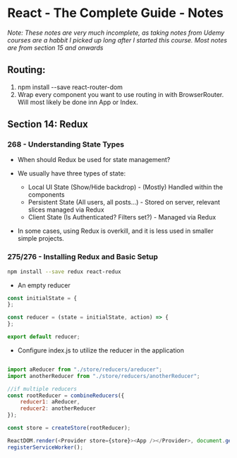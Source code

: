 # React - The Complete Guide - Notes

*Note: These notes are very much incomplete, as taking notes from Udemy courses are a habbit I picked up long after I started this course. Most notes are from section 15 and onwards*

## Routing:
1. npm install --save react-router-dom
2. Wrap every component you want to use routing in with BrowserRouter. Will most likely be done inn App or Index.

## Section 14: Redux

### 268 - Understanding State Types

 - When should Redux be used for state management?
 - We usually have three types of state:
	- Local UI State (Show/Hide backdrop) - (Mostly) Handled within the components
	- Persistent State (All users, all posts...) - Stored on server, relevant slices managed via Redux
	- Client State (Is Authenticated? Filters set?) - Managed via Redux

- In some cases, using Redux is overkill, and it is less used in smaller simple projects.

### 275/276 - Installing Redux and Basic Setup

```Bash
npm install --save redux react-redux
```


 - An empty reducer
```Javascript
const initialState = {
};

const reducer = (state = initialState, action) => {
};

export default reducer;
````

- Configure index.js to utilize the reducer in the application
```Javascript

import aReducer from "./store/reducers/areducer";
import anotherReducer from "./store/reducers/anotherReducer";

//if multiple reducers
const rootReducer = combineReducers({
    reducer1: aReducer,
    reducer2: anotherReducer
});

const store = createStore(rootReducer);

ReactDOM.render(<Provider store={store}><App /></Provider>, document.getElementById('root'));
registerServiceWorker();
```
